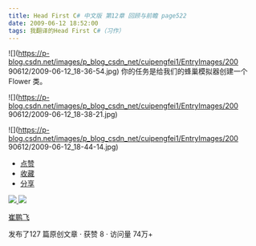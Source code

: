 ```yaml
---
title: Head First C# 中文版 第12章 回顾与前瞻 page522
date: 2009-06-12 18:52:00
tags: 我翻译的Head First C#（习作）
---
```

![](https://p-blog.csdn.net/images/p_blog_csdn_net/cuipengfei1/EntryImages/200
90612/2009-06-12_18-36-54.jpg) 你的任务是给我们的蜂巢模拟器创建一个  Flower  类。

![](https://p-blog.csdn.net/images/p_blog_csdn_net/cuipengfei1/EntryImages/200
90612/2009-06-12_18-38-21.jpg)

![](https://p-blog.csdn.net/images/p_blog_csdn_net/cuipengfei1/EntryImages/200
90612/2009-06-12_18-44-14.jpg)

  * [ 点赞  ](javascript:;)
  * [ 收藏  ](javascript:;)
  * [ 分享 ](javascript:;)

[ ![](https://profile.csdnimg.cn/5/2/5/3_cuipengfei1)
![](https://g.csdnimg.cn/static/user-reg-year/1x/11.png)
](https://blog.csdn.net/cuipengfei1)

[ 崔鹏飞 ](https://blog.csdn.net/cuipengfei1)

发布了127 篇原创文章  ·  获赞 8  ·  访问量 74万+

